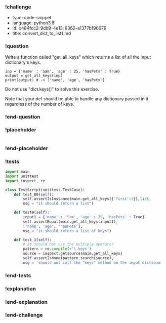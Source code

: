 ### !challenge

* type: code-snippet
* language: python3.6
* id: c484fcc2-9db9-4e13-9362-a1377b196679
* title: convert_dict_to_list1.md

### !question

Write a function called "get_all_keys" which returns a list of all the input dictionary's keys.

```
inp = {'name' : 'Sam', 'age' : 25, 'hasPets' : True}
output = get_all_keys(inp)
print(output) # -> ['name', 'age', 'hasPets']
```

Do not use "dict.keys()" to solve this exercise.

Note that your def should be able to handle any dictionary passed in it regardless of the number of keys.


### !end-question

### !placeholder

```python

```

### !end-placeholder

### !tests

```python
import main
import unittest
import inspect, re

class TestScript(unittest.TestCase):
    def test_00(self):
        self.assertIsInstance(main.get_all_keys({'first':1}),list,
        msg = "it should return a list")

    def test0(self):
        input1 = {'name' : 'Sam', 'age' : 25, 'hasPets' : True}
        self.assertEqual(main.get_all_keys(input1),
        ['name', 'age', 'hasPets'],
        msg = "it should return a list of keys")

    def test_1(self):
        # it should not use the multiply operator
        pattern = re.compile(r'\.keys')
        source = inspect.getsource(main.get_all_keys)
        self.assertIsNone(pattern.search(source),
        msg = 'should not call the "keys" method on the input dictionary in the function body')

```

### !end-tests

### !explanation

### !end-explanation

### !end-challenge
